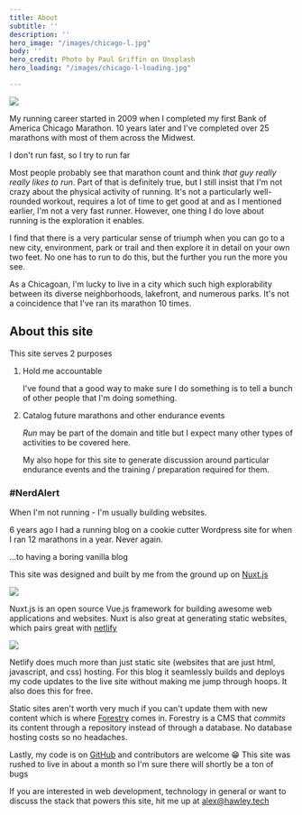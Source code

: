 ```yaml
---
title: About
subtitle: ''
description: ''
hero_image: "/images/chicago-l.jpg"
body: ''
hero_credit: Photo by Paul Griffin on Unsplash
hero_loading: "/images/chicago-l-loading.jpg"

---
```

![](/images/about-photo-1.jpg)

My running career started in 2009 when I completed my first Bank of America Chicago Marathon. 10 years later and I've completed over 25 marathons with most of them across the Midwest.

I don't run fast, so I try to run far

Most people probably see that marathon count and think _that guy really really likes to run_. Part of that is definitely true, but I still insist that I'm not crazy about the physical activity of running.  It's not a particularly well-rounded workout, requires a lot of time to get good at and as I mentioned earlier, I'm not a very fast runner. However, one thing I do love about running is the exploration it enables.

I find that there is a very particular sense of triumph when you can go to a new city, environment, park or trail and then explore it in detail on your own two feet. No one has to run to do this, but the further you run the more you see.

As a Chicagoan, I'm lucky to live in a city which such high explorability between its diverse neighborhoods, lakefront, and numerous parks. It's not a coincidence that I've ran its marathon 10 times.

## About this site

This site serves 2 purposes

1. Hold me accountable

   I've found that a good way to make sure I do something is to tell a bunch of other people that I'm doing something.

    
2. Catalog future marathons and other endurance events

   _Run_ may be part of the domain and title but I expect many other types of activities to be covered here.

   My also hope for this site to generate discussion around particular endurance events and the training / preparation required for them.

### #NerdAlert

When I'm not running - I'm usually building websites.

6 years ago I had a running blog on a cookie cutter Wordpress site for when I ran 12 marathons in a year. Never again.

...to having a boring vanilla blog

This site was designed and built by me from the ground up on [Nuxt.js](https://nuxtjs.org/ "Nuxt.js")

![](https://nuxtjs.org/logos/nuxt-icon-white.png)

Nuxt.js is an open source Vue.js framework for building awesome web applications and websites. Nuxt is also great at generating static websites, which pairs great with [netlify](https://netlify.com "Netlify")

![](https://www.netlify.com/img/press/logos/full-logo-light.png)

Netlify does much more than just static site (websites that are just html, javascript, and css) hosting. For this blog it seamlessly builds and deploys my code updates to the live site without making me jump through hoops. It also does this for free.

Static sites aren't worth very much if you can't update them with new content which is where [Forestry](https://forestry.io "Forestry.io") comes in. Forestry is a CMS that _commits_ its content through a repository instead of through a database. No database hosting costs so no headaches.

Lastly, my code is on [GitHub](https://github.com/ah100101/chasing-alex-run "GitHub") and contributors are welcome 😁 This site was rushed to live in about a month so I'm sure there will shortly be a ton of bugs

If you are interested in web development, technology in general or want to discuss the stack that powers this site, hit me up at [alex@hawley.tech](mailto:alex@hawley.tech)